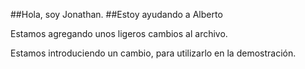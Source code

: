 ##Hola, soy Jonathan. 
##Estoy ayudando a Alberto

Estamos agregando unos ligeros cambios al archivo.

Estamos introduciendo un cambio, para utilizarlo en la demostración.
